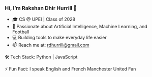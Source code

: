 ### Hi, I’m Rakshan Dhir Hurrill 👋
- 🎓 CS @ UPEI | Class of 2028
- 🤖 Passionate about Artificial Intelligence, Machine Learning, and Football
- 💻 Building tools to make everyday life easier
- 📫 Reach me at: rdhurrill@gmail.com
  
🛠️ Tech Stack:
Python | JavaScript 

⚡ Fun Fact: I speak English and French 
              Manchester United Fan

